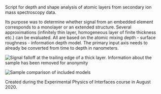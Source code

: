 Script for depth and shape analysis of atomic layers from secondary ion mass spectroscopy data.

Its purpose was to determine whether signal from an embedded element corresponds to a monolayer or an extended structure. Several approximations (infinitely thin layer, homogeneous layer of finite thickness etc.) can be evaluated. All are based on the atomic mixing depth - surface roughness - information depth model. The primary input axis needs to already be converted from time to depth in nanometers.

![Signal falloff at the trailing edge of a thick layer. Information about the sample has been removed for anonymity](https://github.com/timzuntar/numerical-utilities/blob/master/MRI_measurement_fitting/sample_edge_fit.png?raw=true)

![Sample comparison of included models](https://github.com/timzuntar/numerical-utilities/blob/master/MRI_measurement_fitting/sample_monolayer_fit.png?raw=true)

Created during the Experimental Physics of Interfaces course in August 2020.
